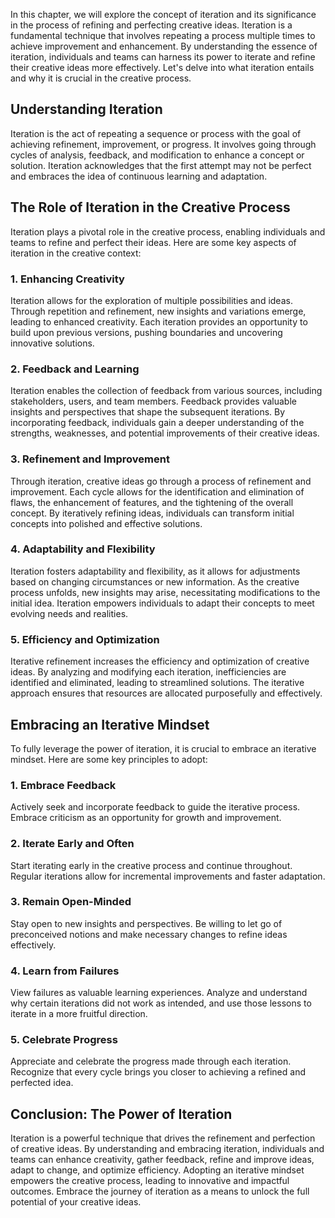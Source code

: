 
In this chapter, we will explore the concept of iteration and its significance in the process of refining and perfecting creative ideas. Iteration is a fundamental technique that involves repeating a process multiple times to achieve improvement and enhancement. By understanding the essence of iteration, individuals and teams can harness its power to iterate and refine their creative ideas more effectively. Let's delve into what iteration entails and why it is crucial in the creative process.

Understanding Iteration
-----------------------

Iteration is the act of repeating a sequence or process with the goal of achieving refinement, improvement, or progress. It involves going through cycles of analysis, feedback, and modification to enhance a concept or solution. Iteration acknowledges that the first attempt may not be perfect and embraces the idea of continuous learning and adaptation.

The Role of Iteration in the Creative Process
---------------------------------------------

Iteration plays a pivotal role in the creative process, enabling individuals and teams to refine and perfect their ideas. Here are some key aspects of iteration in the creative context:

### 1. Enhancing Creativity

Iteration allows for the exploration of multiple possibilities and ideas. Through repetition and refinement, new insights and variations emerge, leading to enhanced creativity. Each iteration provides an opportunity to build upon previous versions, pushing boundaries and uncovering innovative solutions.

### 2. Feedback and Learning

Iteration enables the collection of feedback from various sources, including stakeholders, users, and team members. Feedback provides valuable insights and perspectives that shape the subsequent iterations. By incorporating feedback, individuals gain a deeper understanding of the strengths, weaknesses, and potential improvements of their creative ideas.

### 3. Refinement and Improvement

Through iteration, creative ideas go through a process of refinement and improvement. Each cycle allows for the identification and elimination of flaws, the enhancement of features, and the tightening of the overall concept. By iteratively refining ideas, individuals can transform initial concepts into polished and effective solutions.

### 4. Adaptability and Flexibility

Iteration fosters adaptability and flexibility, as it allows for adjustments based on changing circumstances or new information. As the creative process unfolds, new insights may arise, necessitating modifications to the initial idea. Iteration empowers individuals to adapt their concepts to meet evolving needs and realities.

### 5. Efficiency and Optimization

Iterative refinement increases the efficiency and optimization of creative ideas. By analyzing and modifying each iteration, inefficiencies are identified and eliminated, leading to streamlined solutions. The iterative approach ensures that resources are allocated purposefully and effectively.

Embracing an Iterative Mindset
------------------------------

To fully leverage the power of iteration, it is crucial to embrace an iterative mindset. Here are some key principles to adopt:

### 1. Embrace Feedback

Actively seek and incorporate feedback to guide the iterative process. Embrace criticism as an opportunity for growth and improvement.

### 2. Iterate Early and Often

Start iterating early in the creative process and continue throughout. Regular iterations allow for incremental improvements and faster adaptation.

### 3. Remain Open-Minded

Stay open to new insights and perspectives. Be willing to let go of preconceived notions and make necessary changes to refine ideas effectively.

### 4. Learn from Failures

View failures as valuable learning experiences. Analyze and understand why certain iterations did not work as intended, and use those lessons to iterate in a more fruitful direction.

### 5. Celebrate Progress

Appreciate and celebrate the progress made through each iteration. Recognize that every cycle brings you closer to achieving a refined and perfected idea.

Conclusion: The Power of Iteration
----------------------------------

Iteration is a powerful technique that drives the refinement and perfection of creative ideas. By understanding and embracing iteration, individuals and teams can enhance creativity, gather feedback, refine and improve ideas, adapt to change, and optimize efficiency. Adopting an iterative mindset empowers the creative process, leading to innovative and impactful outcomes. Embrace the journey of iteration as a means to unlock the full potential of your creative ideas.
